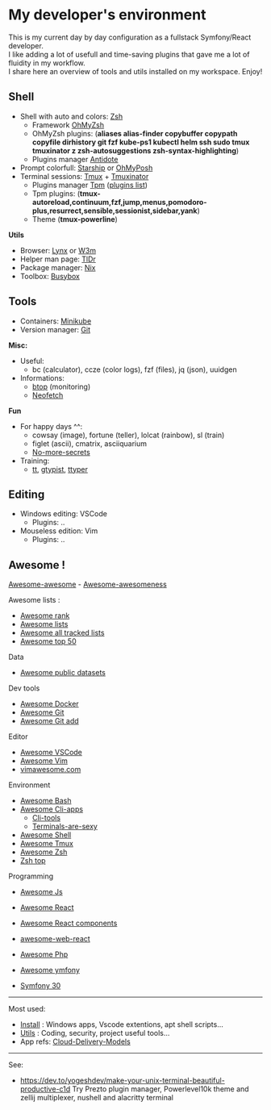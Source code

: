 # My developer's environment

This is my current day by day configuration as a fullstack Symfony/React developer.      
I like adding a lot of usefull and time-saving plugins that gave me a lot of fluidity in my workflow.    
I share here an overview of tools and utils installed on my workspace. Enjoy!   

## Shell

- Shell with auto and colors: [Zsh](https://wiki.ubuntu-fr.org/zsh)
  + Framework [OhMyZsh](https://ohmyz.sh)
  + OhMyZsh plugins: (**aliases alias-finder copybuffer copypath copyfile dirhistory git fzf kube-ps1 kubectl helm ssh sudo tmux tmuxinator z zsh-autosuggestions zsh-syntax-highlighting**)  
  + Plugins manager [Antidote](https://getantidote.github.io)
- Prompt colorfull: [Starship](https://starship.rs) or [OhMyPosh](https://ohmyposh.dev)
- Terminal sessions: [Tmux](https://doc.ubuntu-fr.org/tmux) + [Tmuxinator](https://github.com/tmuxinator/tmuxinator)
  + Plugins manager [Tpm](https://github.com/tmux-plugins/tpm) ([plugins list](https://github.com/tmux-plugins/list))
  + Tpm plugins: (**tmux-autoreload,continuum,fzf,jump,menus,pomodoro-plus,resurrect,sensible,sessionist,sidebar,yank**) 
  + Theme (**tmux-powerline**)

**Utils**

- Browser: [Lynx](https://lynx.invisible-island.net) or [W3m](https://doc.ubuntu-fr.org/w3m)
- Helper man page: [TlDr](https://tldr.sh) 
- Package manager: [Nix](https://nixos.org)
- Toolbox: [Busybox](https://busybox.net)

## Tools 

- Containers: [Minikube](https://minikube.sigs.k8s.io)
- Version manager: [Git](https://git-scm.com)

**Misc:**   

- Useful:
  + bc (calculator), ccze (color logs), fzf (files), jq (json), uuidgen
- Informations:
  + [btop](https://github.com/aristocratos/btop) (monitoring)
  + [Neofetch](https://github.com/dylanaraps/neofetch)

**Fun**

- For happy days ^^:
  + cowsay (image), fortune (teller), lolcat (rainbow), sl (train)
  + figlet (ascii), cmatrix, asciiquarium
  + [No-more-secrets](https://github.com/bartobri/no-more-secrets)
- Training:
  + [tt](https://github.com/lemnos/tt), [gtypist](https://www.gnu.org/software/gtypist), [ttyper](https://github.com/max-niederman/ttyper) 

## Editing

- Windows editing: VSCode
  + Plugins: ..
- Mouseless edition: Vim
  + Plugins: ..

## Awesome !

[Awesome-awesome](https://github.com/emijrp/awesome-awesome) - [Awesome-awesomeness](https://github.com/bayandin/awesome-awesomeness)

Awesome lists :
+ [Awesome rank](https://awesomerank.github.io)
+ [Awesome lists](https://github.com/sindresorhus/awesome)
+ [Awesome all tracked lists](https://www.trackawesomelist.com/#all-tracked-list)
+ [Awesome top 50](https://www.trackawesomelist.com/#top-50-awesome-list)

Data
- [Awesome public datasets](https://github.com/awesomedata/awesome-public-datasets)

Dev tools
- [Awesome Docker](https://github.com/veggiemonk/awesome-docker)
- [Awesome Git](https://github.com/dictcp/awesome-git)
- [Awesome Git add](https://project-awesome.org/stevemao/awesome-git-addons)

Editor
- [Awesome VSCode](https://github.com/viatsko/awesome-vscode)
- [Awesome Vim](https://github.com/akrawchyk/awesome-vim)
- [vimawesome.com](https://vimawesome.com)

Environment
- [Awesome Bash](https://github.com/awesome-lists/awesome-bash)
- [Awesome Cli-apps](https://github.com/agarrharr/awesome-cli-apps)
  + [Cli-tools](https://dev.to/lissy93/cli-tools-you-cant-live-without-57f6)
  + [Terminals-are-sexy](https://github.com/k4m4/terminals-are-sexy)
- [Awesome Shell](https://awesomerank.github.io/lists/alebcay/awesome-shell.html)
- [Awesome Tmux](https://github.com/rothgar/awesome-tmux)
- [Awesome Zsh](https://awesomerank.github.io/lists/unixorn/awesome-zsh-plugins.html)
- [Zsh top](https://safjan.com/top-popular-zsh-plugins-on-github-2023)

Programming
- [Awesome Js](https://github.com/sorrycc/awesome-javascript)
- [Awesome React](https://github.com/enaqx/awesome-react)
- [Awesome React components](https://github.com/brillout/awesome-react-components)
- [awesome-web-react](https://awesome-web-react.js.org)

- [Awesome Php](https://github.com/ziadoz/awesome-php)
- [Awesome ymfony](https://github.com/sitepoint-editors/awesome-symfony)
- [Symfony 30](https://symfony.com/blog/the-30-most-useful-symfony-bundles-and-making-them-even-better)


---
Most used:
- [Install](https://github.com/cylmat/docs/tree/main/install) : Windows apps, Vscode extentions, apt shell scripts... 
- [Utils](https://github.com/cylmat/docs/tree/main/Utils) : Coding, security, project useful tools...
- App refs: [Cloud-Delivery-Models](https://github.com/cylmat/docs/blob/main/Form/Archilog/Cloud-Delivery-Models.png)

---
See:
- https://dev.to/yogeshdev/make-your-unix-terminal-beautiful-productive-c1d
Try Prezto plugin manager, Powerlevel10k theme and zellij multiplexer, nushell and alacritty terminal
